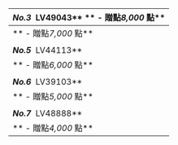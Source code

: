 | ***No.3***                 LV49043\*\*                ** - 贈點*8,000* 點**             |
|---------------------------------------------------------------------------------------------|
| ** - 贈點*7,000* 點**                                                                    |
|                                                                                             |
| ***No.5***                 LV44113\*\*                                                     |
| ** - 贈點*6,000* 點**                                                                    |
|                                                                                             |
| ***No.6***                 LV39103\*\*                                                     |
| ** - 贈點*5,000* 點**                                                                    |
|                                                                                             |
| ***No.7***                 LV48888\*\*                                                     |
| ** - 贈點*4,000* 點**                                                                    |

